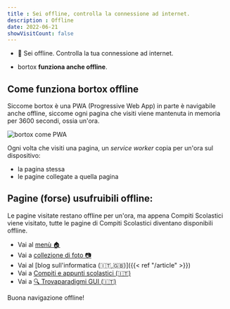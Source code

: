 ```yaml
---
title : Sei offline, controlla la connessione ad internet.
description : Offline
date: 2022-06-21
showVisitCount: false
---
```


* :mobile_phone_off: Sei offline. Controlla la tua connessione ad internet.

* bortox **funziona anche offline**. 

## Come funziona bortox offline

Siccome bortox è una PWA (Progressive Web App) in parte è navigabile anche offline, siccome ogni pagina che visiti viene mantenuta in memoria per 3600 secondi, ossia un'ora.

![bortox come PWA](/pwa.png)

Ogni volta che visiti una pagina, un _service worker_ copia per un'ora sul dispositivo:

* la pagina stessa
* le pagine collegate a quella pagina

## Pagine (forse) usufruibili offline:

Le pagine visitate restano offline per un'ora, ma appena Compiti Scolastici viene visitato, tutte le pagine di Compiti Scolastici diventano disponibili offline.

* Vai al [menù :house:](https://bortox.it/)
* Vai a <a target="_blank" href="https://bortox.eu/"> collezione di foto 📷</a>
* Vai al [blog sull'informatica (:it:,:uk:)]({{< ref "/article" >}})
* Vai a <a target="_blank" href="https://bortox.it/Compiti-scolastici/">Compiti e appunti scolastici (🇮🇹)</a>
* Vai a <a target="_blank" href="https://bortox.it/trovaparadigmi/">🔍 Trovaparadigmi GUI (🇮🇹)</a>

Buona navigazione offline!